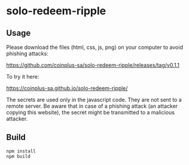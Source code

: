 # solo-redeem-ripple

## Usage

Please download the files (html, css, js, png) on your computer to avoid phishing attacks:

https://github.com/coinplus-sa/solo-redeem-ripple/releases/tag/v0.1.1

To try it here: 

https://coinplus-sa.github.io/solo-redeem-ripple/

The secrets are used only in the javascript code. They are not sent to a remote server. Be aware that in case of a phishing attack (an attacker copying this website), the secret might be transmitted to a malicious attacker.

## Build

    npm install
    npm build


